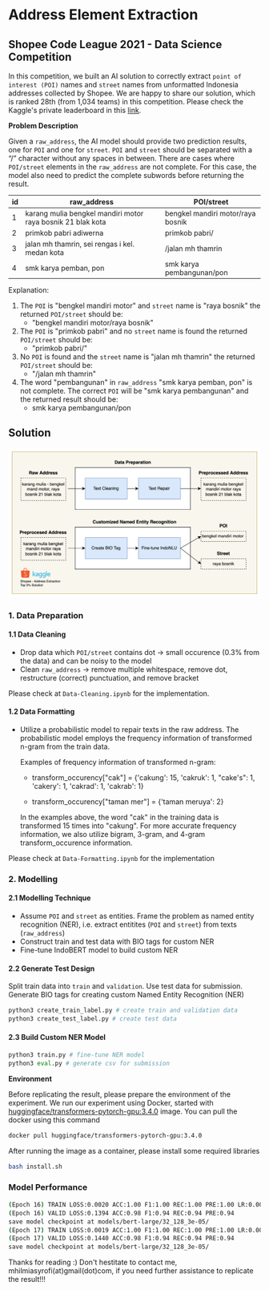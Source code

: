 # Address Element Extraction
## Shopee Code League 2021 - Data Science Competition

In this competition, we built an AI solution to correctly extract `point of interest (POI)` names and `street` names from unformatted Indonesia addresses collected by Shopee. We are happy to share our solution, which is ranked 28th (from 1,034 teams) in this competition. Please check the Kaggle's private leaderboard in this [link](https://www.kaggle.com/c/scl-2021-ds/leaderboard).


**Problem Description**

Given a `raw_address`, the AI model should provide two prediction results, one for `POI` and one for `street`. `POI` and `street` should be separated with a “/” character without any spaces in between. There are cases where `POI/street` elements in the `raw_address` are not complete. For this case, the model also need to predict the complete subwords before returning the result.

id | raw_address | POI/street
--- | --- | --- 
1 | karang mulia bengkel mandiri motor raya bosnik 21 blak kota | bengkel mandiri motor/raya bosnik
2 | primkob pabri adiwerna | primkob pabri/
3 | jalan mh thamrin, sei rengas i kel. medan kota | /jalan mh thamrin
4 | smk karya pemban, pon | smk karya pembangunan/pon

Explanation:
1) The `POI` is "bengkel mandiri motor" and `street` name is "raya bosnik" the returned
`POI/street` should be:
    - "bengkel mandiri motor/raya bosnik"
2) The `POI` is "primkob pabri" and no `street` name is found the returned `POI/street` should
be:
    - "primkob pabri/"
3) No `POI` is found and the `street` name is "jalan mh thamrin" the returned `POI/street` should
be:
    - "/jalan mh thamrin"
4) The word "pembangunan" in `raw_address` "smk karya pemban, pon" is not complete. The correct `POI` will be "smk karya pembangunan" and the returned result should be:
    - smk karya pembangunan/pon

## Solution

![Architecture](img/shopee-address-extraction-architecture.jpg)

### 1. Data Preparation

#### 1.1 Data Cleaning
* Drop data which `POI/street` contains dot -> small occurence (0.3% from the data) and can be noisy to the model 
* Clean `raw_address` -> remove multiple whitespace, remove dot, restructure (correct) punctuation, and remove bracket

Please check at `Data-Cleaning.ipynb` for the implementation.

#### 1.2 Data Formatting
* Utilize a probabilistic model to repair texts in the raw address. The probabilistic model employs the frequency information of transformed n-gram from the train data. 

    Examples of frequency information of transformed n-gram:

    * transform_occurency["cak"] = {'cakung': 15, 'cakruk': 1, "cake's": 1, 'cakery': 1, 'cakrad': 1, 'cakrab': 1}

    * transform_occurency["taman mer"] = {'taman meruya': 2}

    In the examples above, the word "cak" in the training data is transformed 15 times into "cakung". For more accurate frequency information, we also utilize bigram, 3-gram, and 4-gram transform_occurence information.

Please check at `Data-Formatting.ipynb` for the implementation

### 2. Modelling

#### 2.1 Modelling Technique

* Assume `POI` and `street` as entities. Frame the problem as named entity recognition (NER), i.e. extract entitites (`POI` and `street`) from texts (`raw_address`) 
* Construct train and test data with BIO tags for custom NER
* Fine-tune IndoBERT model to build custom NER

#### 2.2 Generate Test Design

Split train data into `train` and `validation`. Use test data for submission. Generate BIO tags for creating custom Named Entity Recognition (NER)
```python
python3 create_train_label.py # create train and validation data
python3 create_test_label.py # create test data
```

#### 2.3 Build Custom NER Model

```python
python3 train.py # fine-tune NER model
python3 eval.py # generate csv for submission
```


**Environment**

Before replicating the result, please prepare the environment of the experiment. We run our experiment using Docker, started with [huggingface/transformers-pytorch-gpu:3.4.0](https://hub.docker.com/layers/huggingface/transformers-pytorch-gpu/3.4.0/images/sha256-7e0b2f97aad355f92b27063eef4245ac58e69e8c2113ea9bb0be6b4db23d301a?context=explore) image. You can pull the docker using this command 

```bash
docker pull huggingface/transformers-pytorch-gpu:3.4.0
```

After running the image as a container, please install some required libraries 

```bash
bash install.sh
```


### Model Performance

```bash
(Epoch 16) TRAIN LOSS:0.0020 ACC:1.00 F1:1.00 REC:1.00 PRE:1.00 LR:0.00000500
(Epoch 16) VALID LOSS:0.1394 ACC:0.98 F1:0.94 REC:0.94 PRE:0.94
save model checkpoint at models/bert-large/32_128_3e-05/
(Epoch 17) TRAIN LOSS:0.0019 ACC:1.00 F1:1.00 REC:1.00 PRE:1.00 LR:0.00000500
(Epoch 17) VALID LOSS:0.1440 ACC:0.98 F1:0.94 REC:0.94 PRE:0.94
save model checkpoint at models/bert-large/32_128_3e-05/
```

Thanks for reading :) Don't hestitate to contact me, mhilmiasyrofi(at)gmail(dot)com, if you need further assistance to replicate the result!!!


